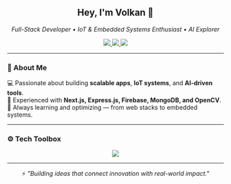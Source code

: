 <h2 align="center">Hey, I'm Volkan 👋</h2>
<p align="center">
  <em>Full-Stack Developer • IoT & Embedded Systems Enthusiast • AI Explorer</em>
</p>

<p align="center">
  <a href="https://www.linkedin.com/in/volkankivanc">
    <img src="https://img.shields.io/badge/LinkedIn-4169E1?style=flat&logo=linkedin&logoColor=white" />
  </a>
  <a href="https://www.instagram.com/volkankivanc">
    <img src="https://img.shields.io/badge/Instagram-E4405F?style=flat&logo=instagram&logoColor=white" />
  </a>
  <a href="mailto:volkankivanc12@gmail.com">
    <img src="https://img.shields.io/badge/Gmail-D14836?style=flat&logo=gmail&logoColor=white" />
  </a>
</p>

---

### 🧠 About Me  
💻 Passionate about building **scalable apps**, **IoT systems**, and **AI-driven tools**.  
🚀 Experienced with **Next.js, Express.js, Firebase, MongoDB, and OpenCV**.  
🎯 Always learning and optimizing — from web stacks to embedded systems.  

---

### ⚙️ Tech Toolbox  
<p align="center">
  <img src="https://skillicons.dev/icons?i=js,ts,react,nextjs,angular,nodejs,express,python,cs,mongodb,sqlite,git,linux,vscode,docker" />
</p>

---

<p align="center">
  ⚡ <em>"Building ideas that connect innovation with real-world impact."</em>
</p>
